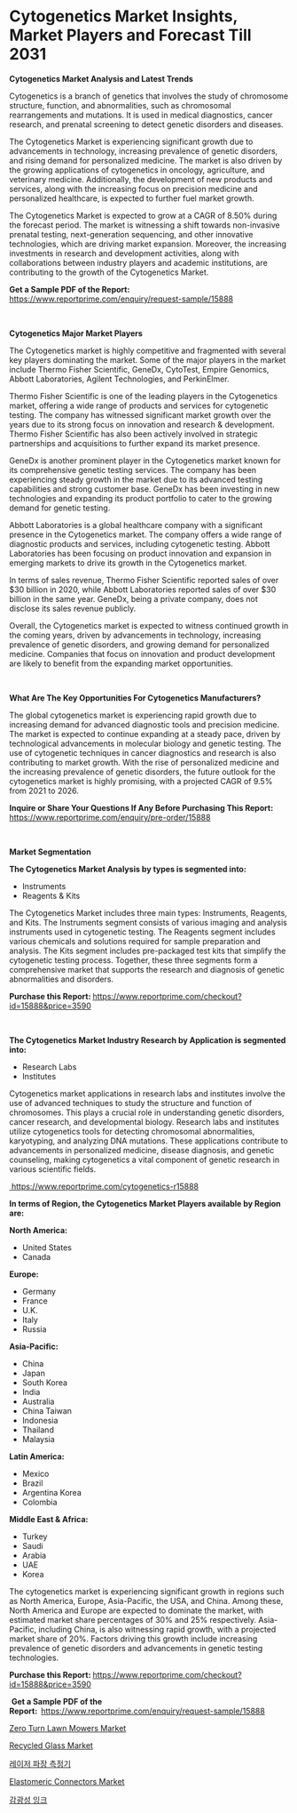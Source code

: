 <p><h1>Cytogenetics Market Insights, Market Players and Forecast Till 2031</h1></p><p><strong>Cytogenetics Market Analysis and Latest Trends</strong></p>
<p><p>Cytogenetics is a branch of genetics that involves the study of chromosome structure, function, and abnormalities, such as chromosomal rearrangements and mutations. It is used in medical diagnostics, cancer research, and prenatal screening to detect genetic disorders and diseases.</p><p>The Cytogenetics Market is experiencing significant growth due to advancements in technology, increasing prevalence of genetic disorders, and rising demand for personalized medicine. The market is also driven by the growing applications of cytogenetics in oncology, agriculture, and veterinary medicine. Additionally, the development of new products and services, along with the increasing focus on precision medicine and personalized healthcare, is expected to further fuel market growth.</p><p>The Cytogenetics Market is expected to grow at a CAGR of 8.50% during the forecast period. The market is witnessing a shift towards non-invasive prenatal testing, next-generation sequencing, and other innovative technologies, which are driving market expansion. Moreover, the increasing investments in research and development activities, along with collaborations between industry players and academic institutions, are contributing to the growth of the Cytogenetics Market.</p></p>
<p><strong>Get a Sample PDF of the Report:&nbsp;</strong> <a href="https://www.reportprime.com/enquiry/request-sample/15888">https://www.reportprime.com/enquiry/request-sample/15888</a></p>
<p>&nbsp;</p>
<p><strong>Cytogenetics Major Market Players</strong></p>
<p><p>The Cytogenetics market is highly competitive and fragmented with several key players dominating the market. Some of the major players in the market include Thermo Fisher Scientific, GeneDx, CytoTest, Empire Genomics, Abbott Laboratories, Agilent Technologies, and PerkinElmer.</p><p>Thermo Fisher Scientific is one of the leading players in the Cytogenetics market, offering a wide range of products and services for cytogenetic testing. The company has witnessed significant market growth over the years due to its strong focus on innovation and research & development. Thermo Fisher Scientific has also been actively involved in strategic partnerships and acquisitions to further expand its market presence.</p><p>GeneDx is another prominent player in the Cytogenetics market known for its comprehensive genetic testing services. The company has been experiencing steady growth in the market due to its advanced testing capabilities and strong customer base. GeneDx has been investing in new technologies and expanding its product portfolio to cater to the growing demand for genetic testing.</p><p>Abbott Laboratories is a global healthcare company with a significant presence in the Cytogenetics market. The company offers a wide range of diagnostic products and services, including cytogenetic testing. Abbott Laboratories has been focusing on product innovation and expansion in emerging markets to drive its growth in the Cytogenetics market.</p><p>In terms of sales revenue, Thermo Fisher Scientific reported sales of over $30 billion in 2020, while Abbott Laboratories reported sales of over $30 billion in the same year. GeneDx, being a private company, does not disclose its sales revenue publicly.</p><p>Overall, the Cytogenetics market is expected to witness continued growth in the coming years, driven by advancements in technology, increasing prevalence of genetic disorders, and growing demand for personalized medicine. Companies that focus on innovation and product development are likely to benefit from the expanding market opportunities.</p></p>
<p>&nbsp;</p>
<p><strong>What Are The Key Opportunities For Cytogenetics Manufacturers?</strong></p>
<p><p>The global cytogenetics market is experiencing rapid growth due to increasing demand for advanced diagnostic tools and precision medicine. The market is expected to continue expanding at a steady pace, driven by technological advancements in molecular biology and genetic testing. The use of cytogenetic techniques in cancer diagnostics and research is also contributing to market growth. With the rise of personalized medicine and the increasing prevalence of genetic disorders, the future outlook for the cytogenetics market is highly promising, with a projected CAGR of 9.5% from 2021 to 2026.</p></p>
<p><strong>Inquire or Share Your Questions If Any Before Purchasing This Report:</strong> <a href="https://www.reportprime.com/enquiry/pre-order/15888">https://www.reportprime.com/enquiry/pre-order/15888</a></p>
<p>&nbsp;</p>
<p><strong>Market Segmentation</strong></p>
<p><strong>The Cytogenetics Market Analysis by types is segmented into:</strong></p>
<p><ul><li>Instruments</li><li>Reagents & Kits</li></ul></p>
<p><p>The Cytogenetics Market includes three main types: Instruments, Reagents, and Kits. The Instruments segment consists of various imaging and analysis instruments used in cytogenetic testing. The Reagents segment includes various chemicals and solutions required for sample preparation and analysis. The Kits segment includes pre-packaged test kits that simplify the cytogenetic testing process. Together, these three segments form a comprehensive market that supports the research and diagnosis of genetic abnormalities and disorders.</p></p>
<p><strong>Purchase this Report:&nbsp;</strong><a href="https://www.reportprime.com/checkout?id=15888&price=3590">https://www.reportprime.com/checkout?id=15888&price=3590</a></p>
<p>&nbsp;</p>
<p><strong>The Cytogenetics Market Industry Research by Application is segmented into:</strong></p>
<p><ul><li>Research Labs</li><li>Institutes</li></ul></p>
<p><p>Cytogenetics market applications in research labs and institutes involve the use of advanced techniques to study the structure and function of chromosomes. This plays a crucial role in understanding genetic disorders, cancer research, and developmental biology. Research labs and institutes utilize cytogenetics tools for detecting chromosomal abnormalities, karyotyping, and analyzing DNA mutations. These applications contribute to advancements in personalized medicine, disease diagnosis, and genetic counseling, making cytogenetics a vital component of genetic research in various scientific fields.</p></p>
<p><a href="https://www.reportprime.com/cytogenetics-r15888">&nbsp;https://www.reportprime.com/cytogenetics-r15888</a></p>
<p><strong>In terms of Region, the Cytogenetics Market Players available by Region are:</strong></p>
<p>
    <p> <strong> North America: </strong>
        <ul>
            <li>United States</li>
            <li>Canada</li>
        </ul>
        </p> 
    <p> <strong> Europe: </strong>
        <ul>
            <li>Germany</li>
            <li>France</li>
            <li>U.K.</li>
            <li>Italy</li>
            <li>Russia</li>
        </ul>
        </p> 
    <p> <strong> Asia-Pacific: </strong>
        <ul>
            <li>China</li>
            <li>Japan</li>
            <li>South Korea</li>
            <li>India</li>
            <li>Australia</li>
            <li>China Taiwan</li>
            <li>Indonesia</li>
            <li>Thailand</li>
            <li>Malaysia</li>
        </ul>
        </p> 
    <p> <strong> Latin America: </strong>
        <ul>
            <li>Mexico</li>
            <li>Brazil</li>
            <li>Argentina Korea</li>
            <li>Colombia</li>
        </ul>
        </p> 
    <p> <strong> Middle East & Africa: </strong>
        <ul>
            <li>Turkey</li>
            <li>Saudi</li>
            <li>Arabia</li>
            <li>UAE</li>
            <li>Korea</li>
        </ul>
    </p>
    </p>
<p><p>The cytogenetics market is experiencing significant growth in regions such as North America, Europe, Asia-Pacific, the USA, and China. Among these, North America and Europe are expected to dominate the market, with estimated market share percentages of 30% and 25% respectively. Asia-Pacific, including China, is also witnessing rapid growth, with a projected market share of 20%. Factors driving this growth include increasing prevalence of genetic disorders and advancements in genetic testing technologies.</p></p>
<p><strong>Purchase this Report: </strong><a href="https://www.reportprime.com/checkout?id=15888&price=3590">https://www.reportprime.com/checkout?id=15888&price=3590</a></p>
<p>&nbsp;<strong>Get a Sample PDF of the Report:&nbsp;&nbsp;</strong><a href="https://www.reportprime.com/enquiry/request-sample/15888">https://www.reportprime.com/enquiry/request-sample/15888</a></p>
<p><strong></strong></p>
<p><p><a href="https://view.publitas.com/reportprime-1/zero-turn-lawn-mowers-market-size-market-outlook-and-market-forecast-2024-to-2031/">Zero Turn Lawn Mowers Market</a></p><p><a href="https://issuu.com/reportprime-2/docs/recycled-glass-market-size-2030.pptx">Recycled Glass Market</a></p><p><a href="https://github.com/vsoq0zknh59/Market-Research-Report-List-1/blob/main/506749323774.md">레이저 파장 측정기</a></p><p><a href="https://noble-drawer-34c.notion.site/Elastomeric-Connectors-Market-Size-Reveals-the-Best-Marketing-Channels-In-Global-Industry-3813c7d09a974348b6606f872a92bcee">Elastomeric Connectors Market</a></p><p><a href="https://github.com/Tristiarton768456/Market-Research-Report-List-1/blob/main/561345523776.md">감광성 잉크</a></p></p>